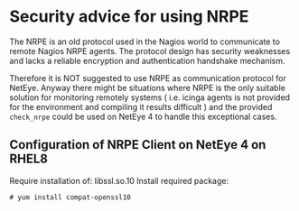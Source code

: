 # Security advice for using NRPE

The NRPE is an old protocol used in the Nagios world to communicate to remote Nagios NRPE agents.
The protocol design has security weaknesses and lacks a reliable encryption and authentication handshake mechanism.

Therefore it is NOT suggested to use NRPE as communication protocol for NetEye.
Anyway there might be situations where NRPE is the only suitable solution for monitoring remotely systems ( i.e. icinga agents is not provided for the environment and compiling it results difficult ) and the provided `check_nrpe` could be used on NetEye 4 to handle this exceptional cases. 

## Configuration of NRPE Client on NetEye 4 on RHEL8

Require installation of: libssl.so.10
Install required package:
```
# yum install compat-openssl10
```
